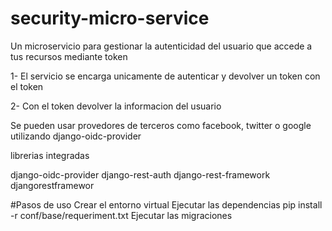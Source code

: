 # security-micro-service

Un microservicio para gestionar la autenticidad del usuario que accede a tus recursos mediante token

1- El servicio se encarga unicamente de autenticar y devolver un token con el token 

2- Con el token devolver la informacion del usuario

Se pueden usar provedores de terceros como facebook, twitter o google utilizando django-oidc-provider

librerias integradas

django-oidc-provider
django-rest-auth 
django-rest-framework 
djangorestframewor 

#Pasos de uso
Crear el entorno virtual
Ejecutar las dependencias pip install -r conf/base/requeriment.txt
Ejecutar las migraciones
